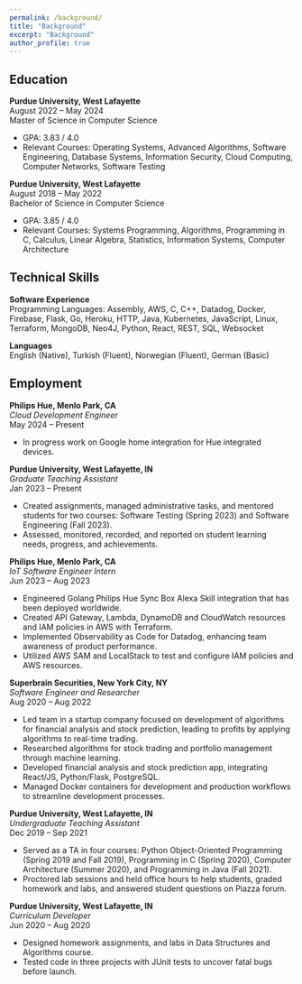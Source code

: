 ```yaml
---
permalink: /background/
title: "Background"
excerpt: "Background"
author_profile: true
---
```


<!-- Google tag (gtag.js) -->
<script async src="https://www.googletagmanager.com/gtag/js?id=G-ZSMV5NQV3R"></script>
<script>
  window.dataLayer = window.dataLayer || [];
  function gtag(){dataLayer.push(arguments);}
  gtag('js', new Date());

  gtag('config', 'G-ZSMV5NQV3R');
</script>

Education  
-----------

<!-- TODO Add this back in when done -->
<!-- **Purdue University, West Lafayette**  
August 2024 – Present  
PhD in Computer Science  -->

**Purdue University, West Lafayette**  
August 2022 – May 2024  
Master of Science in Computer Science  
- GPA: 3.83 / 4.0
- Relevant Courses: Operating Systems, Advanced Algorithms, Software Engineering, Database Systems, Information Security, Cloud Computing, Computer Networks, Software Testing

**Purdue University, West Lafayette**  
August 2018 – May 2022  
Bachelor of Science in Computer Science  
- GPA: 3.85 / 4.0
- Relevant Courses: Systems Programming, Algorithms, Programming in C, Calculus, Linear Algebra, Statistics, Information Systems, Computer Architecture

Technical Skills
-----------
**Software Experience**  
Programming Languages: Assembly, AWS, C, C++, Datadog, Docker, Firebase, Flask, Go, Heroku, HTTP, Java, Kubernetes, JavaScript, Linux, Terraform, MongoDB, Neo4J, Python, React, REST, SQL, Websocket

**Languages**  
English (Native), Turkish (Fluent), Norwegian (Fluent), German (Basic)


Employment
-----------
**Philips Hue, Menlo Park, CA**  
*Cloud Development Engineer*  
May 2024 – Present  
- In progress work on Google home integration for Hue integrated devices.

**Purdue University, West Lafayette, IN**  
*Graduate Teaching Assistant*  
Jan 2023 – Present  
- Created assignments, managed administrative tasks, and mentored students for two courses: Software Testing (Spring 2023) and Software Engineering (Fall 2023).
- Assessed, monitored, recorded, and reported on student learning needs, progress, and achievements.

**Philips Hue, Menlo Park, CA**  
*IoT Software Engineer Intern*  
Jun 2023 – Aug 2023  
- Engineered Golang Philips Hue Sync Box Alexa Skill integration that has been deployed worldwide.
- Created API Gateway, Lambda, DynamoDB and CloudWatch resources and IAM policies in AWS with Terraform.
- Implemented Observability as Code for Datadog, enhancing team awareness of product performance.
- Utilized AWS SAM and LocalStack to test and configure IAM policies and AWS resources.

**Superbrain Securities, New York City, NY**  
*Software Engineer and Researcher*  
Aug 2020 – Aug 2022  
- Led team in a startup company focused on development of algorithms for financial analysis and stock prediction, leading to profits by applying algorithms to real-time trading.
- Researched algorithms for stock trading and portfolio management through machine learning.
- Developed financial analysis and stock prediction app, integrating React/JS, Python/Flask, PostgreSQL.
- Managed Docker containers for development and production workflows to streamline development processes.

**Purdue University, West Lafayette, IN**  
*Undergraduate Teaching Assistant*  
Dec 2019 – Sep 2021  
- Served as a TA in four courses: Python Object-Oriented Programming (Spring 2019 and Fall 2019), Programming in C (Spring 2020), Computer Architecture (Summer 2020), and Programming in Java (Fall 2021).
- Proctored lab sessions and held office hours to help students, graded homework and labs, and answered student questions on Piazza forum.

**Purdue University, West Lafayette, IN**  
*Curriculum Developer*  
Jun 2020 – Aug 2020  
- Designed homework assignments, and labs in Data Structures and Algorithms course.
- Tested code in three projects with JUnit tests to uncover fatal bugs before launch.
